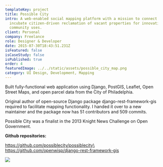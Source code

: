 ```yaml
---
templateKey: project
title: Possible City
intro: A web-enabled social mapping platform with a mission to connect and
  incubate citizen-driven reclamation of vacant properties for innovative
  community uses.
client: Personal
company: Freelance
role: Designer & Developer
date: 2015-07-30T18:43:51.231Z
isFeatured: false
isCaseStudy: false
isPublished: true
order: 4
featuredImage: ../../static/assets/possible_city_map.png
category: UI Design, Development, Mapping
---
```

Built fully-functional web application using Django, PostGIS, Leaflet, Open Street Maps, and open parcel data from the City of Philadelphia.

Original author of open-source Django package django-rest-framework-gis required to facilitate mapping functionality. I handed it over to a new maintainer and the package now has 51 contributors and 509 commits.

Possible City was a finalist in the 2013 Knight News Challenge on Open Government.

**Github repositories:**

https://github.com/possiblecity/possiblecity\
https://github.com/openwisp/django-rest-framework-gis

![](/assets/possible_city_screenshot.jpg)